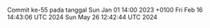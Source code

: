 Commit ke-55 pada tanggal Sun Jan 01 14:00 2023 +0100
Fri Feb 16 14:43:06 UTC 2024
Sun May 26 12:42:44 UTC 2024
